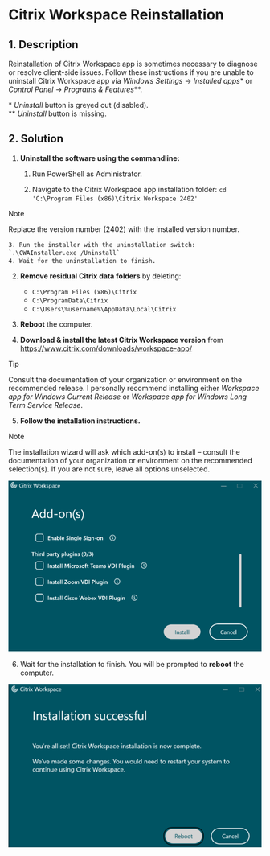 # Citrix Workspace Reinstallation

## 1. Description

Reinstallation of Citrix Workspace app is sometimes necessary to diagnose or resolve client-side issues. Follow these instructions if you are unable to uninstall Citrix Workspace app via *Windows Settings* -> *Installed apps*\* or *Control Panel* -> *Programs & Features*\**.

\* *Uninstall* button is greyed out (disabled).  
\** *Uninstall* button is missing.

## 2. Solution

1. **Uninstall the software using the commandline:**

    1. Run PowerShell as Administrator.

    2. Navigate to the Citrix Workspace app installation folder: `cd 'C:\Program Files (x86)\Citrix Workspace 2402'`

> [!NOTE]
> Replace the version number (2402) with the installed version number.

    3. Run the installer with the uninstallation switch: `.\CWAInstaller.exe /Uninstall`
    4. Wait for the uninstallation to finish.

2. **Remove residual Citrix data folders** by deleting:

    - `C:\Program Files (x86)\Citrix`
    - `C:\ProgramData\Citrix`
    - `C:\Users\%username%\AppData\Local\Citrix`

3. **Reboot** the computer.

4. **Download & install the latest Citrix Workspace version** from https://www.citrix.com/downloads/workspace-app/

> [!TIP]
> Consult the documentation of your organization or environment on the recommended release. I personally recommend installing either *Workspace app for Windows Current Release* or *Workspace app for Windows Long Term Service Release*.

5. **Follow the installation instructions.**

> [!NOTE]
> The installation wizard will ask which add-on(s) to install – consult the documentation of your organization or environment on the recommended selection(s). If you are not sure, leave all options unselected.

![Citrix Workspace app installation add-ons selection](./Assets/citrix-workspace-app-add-ons.png)

6. Wait for the installation to finish. You will be prompted to **reboot** the computer.

![Citrix Workspace app successful installation](./Assets/citrix-workspace-app-successful-installation.png)
